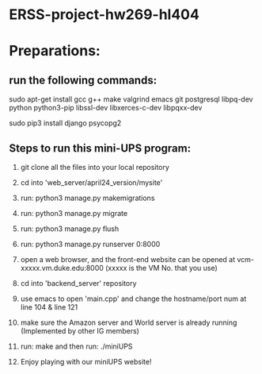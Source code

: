 # ERSS-project-hw269-hl404
# Preparations:

## run the following commands:

sudo apt-get install gcc g++ make valgrind emacs git postgresql libpq-dev  python python3-pip libssl-dev libxerces-c-dev libpqxx-dev

sudo pip3 install django psycopg2


## Steps to run this mini-UPS program:

1. git clone all the files into your local repository

2. cd into 'web_server/april24_version/mysite' 

3. run:  python3 manage.py makemigrations 

4. run: python3 manage.py migrate

5. run: python3 manage.py flush

6. run: python3 manage.py runserver 0:8000

7. open a web browser, and the front-end website can be opened at vcm-xxxxx.vm.duke.edu:8000 (xxxxx is the VM No. that you use)

8. cd into 'backend_server' repository

9. use emacs to open 'main.cpp' and change the hostname/port num at line 104 & line 121

10. make sure the Amazon server and World server is already running (Implemented by other IG members)

11. run: make  and then run: ./miniUPS

12. Enjoy playing with our miniUPS website!
